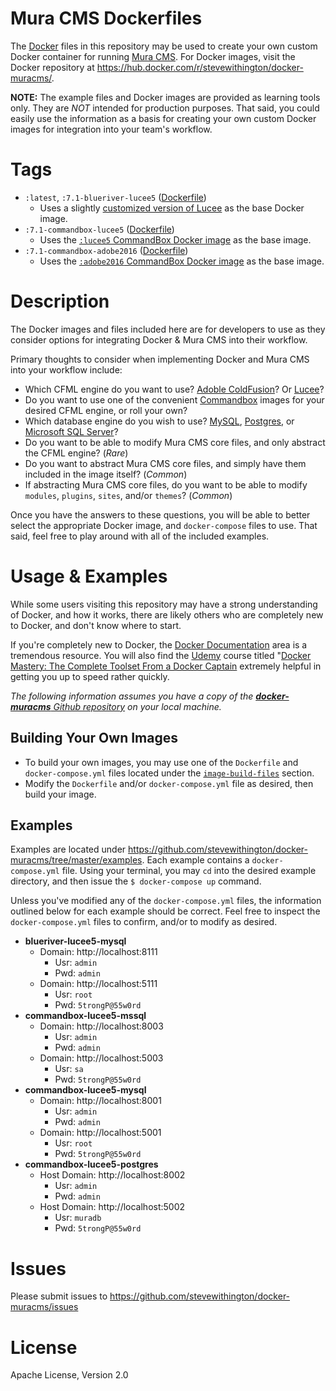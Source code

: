 # Mura CMS Dockerfiles

The [Docker](https://www.docker.com/) files in this repository may be used to create your own custom Docker container for running [Mura CMS](http://www.getmura.com/). For Docker images, visit the Docker repository at https://hub.docker.com/r/stevewithington/docker-muracms/.

**NOTE:** The example files and Docker images are provided as learning tools only. They are *NOT* intended for production purposes. That said, you could easily use the information as a basis for creating your own custom Docker images for integration into your team's workflow.

# Tags
* `:latest`, `:7.1-blueriver-lucee5` ([Dockerfile](https://github.com/stevewithington/docker-muracms/blob/master/image-build-files/blueriver-lucee5/Dockerfile))
    * Uses a slightly [customized version of Lucee](https://hub.docker.com/r/blueriver/lucee/) as the base Docker image.
* `:7.1-commandbox-lucee5` ([Dockerfile](https://github.com/stevewithington/docker-muracms/blob/master/image-build-files/commandbox-lucee5/Dockerfile))
    * Uses the [`:lucee5` CommandBox Docker image](https://hub.docker.com/r/ortussolutions/commandbox/) as the base image.
* `:7.1-commandbox-adobe2016` ([Dockerfile](https://github.com/stevewithington/docker-muracms/blob/master/image-build-files/adobe2016/Dockerfile))
    * Uses the [`:adobe2016` CommandBox Docker image](https://hub.docker.com/r/ortussolutions/commandbox/) as the base image.

# Description
The Docker images and files included here are for developers to use as they consider options for integrating Docker & Mura CMS into their workflow. 

Primary thoughts to consider when implementing Docker and Mura CMS into your workflow include:

* Which CFML engine do you want to use? [Adoble ColdFusion](http://www.adobe.com/products/coldfusion-family.html)? Or [Lucee](http://lucee.org/)?
* Do you want to use one of the convenient [Commandbox](https://hub.docker.com/r/ortussolutions/commandbox/) images for your desired CFML engine, or roll your own?
* Which database engine do you wish to use? [MySQL](https://hub.docker.com/_/mysql/), [Postgres](https://hub.docker.com/_/postgres/), or [Microsoft SQL Server](https://hub.docker.com/r/microsoft/mssql-server-linux/)?
* Do you want to be able to modify Mura CMS core files, and only abstract the CFML engine? (*Rare*)
* Do you want to abstract Mura CMS core files, and simply have them included in the image itself? (*Common*)
* If abstracting Mura CMS core files, do you want to be able to modify `modules`, `plugins`, `sites`, and/or `themes`? (*Common*)

Once you have the answers to these questions, you will be able to better select the appropriate Docker image, and `docker-compose` files to use. That said, feel free to play around with all of the included examples.

# Usage & Examples
While some users visiting this repository may have a strong understanding of Docker, and how it works, there are likely others who are completely new to Docker, and don't know where to start. 

If you're completely new to Docker, the [Docker Documentation](https://docs.docker.com/) area is a tremendous resource. You will also find the [Udemy](https://www.udemy.com) course titled "[Docker Mastery: The Complete Toolset From a Docker Captain](https://www.udemy.com/docker-mastery/) extremely helpful in getting you up to speed rather quickly.

*The following information assumes you have a copy of the [**docker-muracms** Github repository](https://github.com/stevewithington/docker-muracms) on your local machine.*

## Building Your Own Images
* To build your own images, you may use one of the `Dockerfile` and `docker-compose.yml` files located under the [`image-build-files`](https://github.com/stevewithington/docker-muracms/blob/master/image-build-files/) section.
* Modify the `Dockerfile` and/or `docker-compose.yml` file as desired, then build your image.

## Examples
Examples are located under https://github.com/stevewithington/docker-muracms/tree/master/examples. Each example contains a `docker-compose.yml` file. Using your terminal, you may `cd` into the desired example directory, and then issue the `$ docker-compose up` command. 

Unless you've modified any of the `docker-compose.yml` files, the information outlined below for each example should be correct. Feel free to inspect the `docker-compose.yml` files to confirm, and/or to modify as desired.

* **blueriver-lucee5-mysql**
    * Domain: http://localhost:8111
        * Usr: `admin`
        * Pwd: `admin`
    * Domain: http://localhost:5111
        * Usr: `root`
        * Pwd: `5trongP@55w0rd`
* **commandbox-lucee5-mssql**
    * Domain: http://localhost:8003
        * Usr: `admin`
        * Pwd: `admin`
    * Domain: http://localhost:5003
        * Usr: `sa`
        * Pwd: `5trongP@55w0rd`
* **commandbox-lucee5-mysql**
    * Domain: http://localhost:8001
        * Usr: `admin`
        * Pwd: `admin`
    * Domain: http://localhost:5001
        * Usr: `root`
        * Pwd: `5trongP@55w0rd`
* **commandbox-lucee5-postgres**
    * Host Domain: http://localhost:8002
        * Usr: `admin`
        * Pwd: `admin`
    * Host Domain: http://localhost:5002
        * Usr: `muradb`
        * Pwd: `5trongP@55w0rd`

# Issues
Please submit issues to https://github.com/stevewithington/docker-muracms/issues

# License
Apache License, Version 2.0
